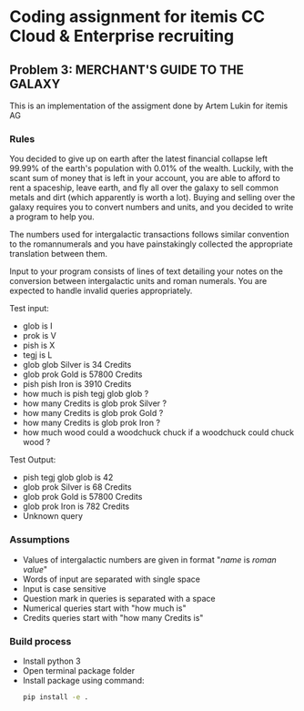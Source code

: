 # Coding assignment for itemis CC Cloud & Enterprise recruiting

## Problem 3: MERCHANT'S GUIDE TO THE GALAXY

This is an implementation of the assigment done by Artem Lukin for itemis AG

### Rules

You decided to give up on earth after the latest financial collapse left 99.99% of the earth's population with 0.01% of the wealth. Luckily, with the scant sum of money that is left in your account, you are able to afford to rent a spaceship, leave earth, and fly all over the galaxy to sell common metals and dirt (which apparently is worth a lot). Buying and selling over the galaxy requires you to convert numbers and units, and you decided to write a program to help you.

The numbers used for intergalactic transactions follows similar convention to the romannumerals and you have painstakingly collected the appropriate translation between them.

Input to your program consists of lines of text detailing your notes on the conversion
between intergalactic units and roman numerals. You are expected to handle invalid queries
appropriately.

Test input:

- glob is I
- prok is V
- pish is X
- tegj is L
- glob glob Silver is 34 Credits
- glob prok Gold is 57800 Credits
- pish pish Iron is 3910 Credits
- how much is pish tegj glob glob ?
- how many Credits is glob prok Silver ?
- how many Credits is glob prok Gold ?
- how many Credits is glob prok Iron ?
- how much wood could a woodchuck chuck if a woodchuck could chuck wood ?

Test Output:
- pish tegj glob glob is 42
- glob prok Silver is 68 Credits
- glob prok Gold is 57800 Credits
- glob prok Iron is 782 Credits
- Unknown query

### Assumptions

- Values of intergalactic numbers are given in format "*name* is *roman value*"
- Words of input are separated with single space
- Input is case sensitive
- Question mark in queries is separated with a space
- Numerical queries start with "how much is"
- Credits queries start with "how many Credits is"

### Build process
- Install python 3
- Open terminal package folder
- Install package using command: 
    ```bash
    pip install -e .
    ```